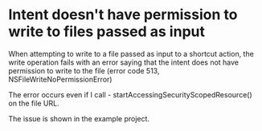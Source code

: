 # Intent doesn't have permission to write to files passed as input

When attempting to write to a file passed as input to a shortcut action, the write operation fails with an error saying that the intent does not have permission to write to the file (error code 513, NSFileWriteNoPermissionError)

The error occurs even if I call -
startAccessingSecurityScopedResource() on the file URL.

The issue is shown in the example project.